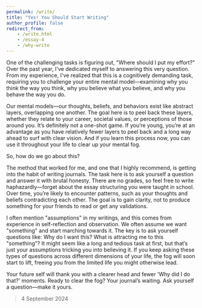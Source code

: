 ```yaml
---
permalink: /write/
title: "Yes! You Should Start Writing"
author_profile: false
redirect_from:
    - /write.html
    - /essay-4
    - /why-write
---
```


One of the challenging tasks is figuring out, "Where should I put my effort?" Over the past year, I've dedicated myself to answering this very question. From my experience, I've realized that this is a cognitively demanding task, requiring you to challenge your entire mental model—examining why you think the way you think, why you believe what you believe, and why you behave the way you do. 

Our mental models—our thoughts, beliefs, and behaviors exist like abstract layers, overlapping one another. The goal here is to peel back these layers, whether they relate to your career, societal values, or perceptions of those around you. It’s definitely not a one-shot game. If you’re young, you’re at an advantage as you have relatively fewer layers to peel back and a long way ahead to surf with clear vision. And if you learn this process now, you can use it throughout your life to clear up your mental fog.

So, how do we go about this?

The method that worked for me, and one that I highly recommend, is getting into the habit of writing journals. The task here is to ask yourself a question and answer it with brutal honesty. There are no grades, so feel free to write haphazardly—forget about the essay structuring you were taught in school. Over time, you’re likely to encounter patterns, such as your thoughts and beliefs contradicting each other. The goal is to gain clarity, not to produce something for your friends to read or get any validations.

I often mention "assumptions" in my writings, and this comes from experience in self-reflection and observation. We often assume we want "something" and start marching towards it. The key is to ask yourself questions like: Why do I want this? What is attracting me to this "something"? It might seem like a long and tedious task at first, but that’s just your assumptions tricking you into believing it. If you keep asking these types of questions across different dimensions of your life, the fog will soon start to lift, freeing you from the limited life you might otherwise lead.

Your future self will thank you with a clearer head and fewer 'Why did I do that?' moments. Ready to clear the fog? Your journal’s waiting. Ask yourself a question—make it yours.

> 4 September 2024
